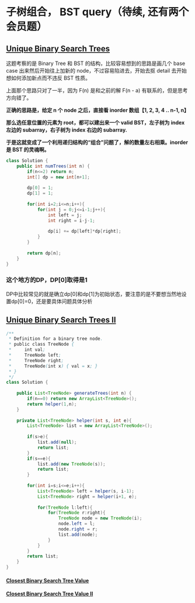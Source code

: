# 子树组合， BST query（待续, 还有两个会员题）

## [Unique Binary Search Trees](https://leetcode.com/problems/unique-binary-search-trees/)

这题考察的是 Binary Tree 和 BST 的结构，比较容易想到的思路是画几个 base case 出来然后开始往上加新的 node，不过容易陷进去，开始去抠 detail 去开始想如何添加新点而不违反 BST 性质。

上面那个思路只对了一半，因为 F\(n\) 是和之前的解 F\(n - a\) 有联系的，但是思考方向错了。

**正确的思路是，给定 n 个 node 之后，直接看 inorder 数组【1, 2, 3, 4 .. n-1, n】**

**那么选任意位置的元素为 root，都可以建出来一个 valid BST，左子树为 index 左边的 subarray，右子树为 index 右边的 subarray.**

**于是这就变成了一个利用递归结构的“组合”问题了，解的数量左右相乘。inorder 是 BST 的灵魂啊。**

```java
class Solution {
    public int numTrees(int n) {
        if(n<=2) return n;
        int[] dp = new int[n+1];
        
        dp[0] = 1;
        dp[1] = 1;
        
        for(int i=2;i<=n;i++){
            for(int j = 0;j<=i-1;j++){
                int left = j;
                int right = i-j-1;
                
                dp[i] += dp[left]*dp[right];
            }
        }
        
        return dp[n];
    }
}
```

### 这个地方的DP，DP\[0\]取得是1

DP中比较常见的就是确立dp\[0\]和dp\[1\]为初始状态，要注意的是不要想当然地设置dp\[0\]=0，还是要具体问题具体分析

## [Unique Binary Search Trees II](https://leetcode.com/problems/unique-binary-search-trees-ii/)

```java
/**
 * Definition for a binary tree node.
 * public class TreeNode {
 *     int val;
 *     TreeNode left;
 *     TreeNode right;
 *     TreeNode(int x) { val = x; }
 * }
 */
class Solution {
    
    public List<TreeNode> generateTrees(int n) {
        if(n==0) return new ArrayList<TreeNode>();
        return helper(1,n);
    }
    
    private List<TreeNode> helper(int s, int e){
        List<TreeNode> list = new ArrayList<TreeNode>();
        
        if(s>e){
            list.add(null);
            return list;
        }
        if(s==e){
            list.add(new TreeNode(s));
            return list;
        }
        
        for(int i=s;i<=e;i++){
            List<TreeNode> left = helper(s, i-1);
            List<TreeNode> right = helper(i+1, e);
            
            for(TreeNode l:left){
                for(TreeNode r:right){
                    TreeNode node = new TreeNode(i);
                    node.left = l;
                    node.right = r;
                    list.add(node);
                }
            }
        }
        return list;
    }
}
```

#### [Closest Binary Search Tree Value](https://leetcode.com/problems/closest-binary-search-tree-value/) <a id="closest-binary-search-tree-value"></a>

#### [Closest Binary Search Tree Value II](https://leetcode.com/problems/closest-binary-search-tree-value-ii/) <a id="closest-binary-search-tree-value-ii"></a>

